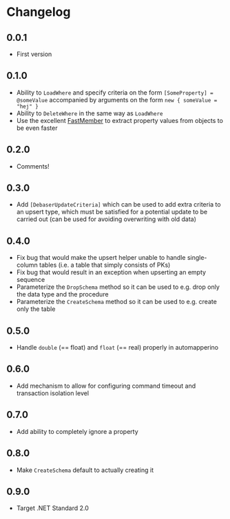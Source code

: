 # Changelog

## 0.0.1

* First version

## 0.1.0

* Ability to `LoadWhere` and specify criteria on the form `[SomeProperty] = @someValue` accompanied by arguments on the form `new { someValue = "hej" }`
* Ability to `DeleteWhere` in the same way as `LoadWhere`
* Use the excellent [FastMember] to extract property values from objects to be even faster

## 0.2.0

* Comments!

## 0.3.0

* Add `[DebaserUpdateCriteria]` which can be used to add extra criteria to an upsert type, which must be satisfied for a potential update to be carried out (can be used for avoiding overwriting with old data)

## 0.4.0

* Fix bug that would make the upsert helper unable to handle single-column tables (i.e. a table that simply consists of PKs)
* Fix bug that would result in an exception when upserting an empty sequence
* Parameterize the `DropSchema` method so it can be used to e.g. drop only the data type and the procedure
* Parameterize the `CreateSchema` method so it can be used to e.g. create only the table

## 0.5.0

* Handle `double` (== float) and `float` (== real) properly in automapperino

## 0.6.0

* Add mechanism to allow for configuring command timeout and transaction isolation level

## 0.7.0

* Add ability to completely ignore a property

## 0.8.0

* Make `CreateSchema` default to actually creating it

## 0.9.0

* Target .NET Standard 2.0


[FastMember]: https://github.com/mgravell/fast-member
